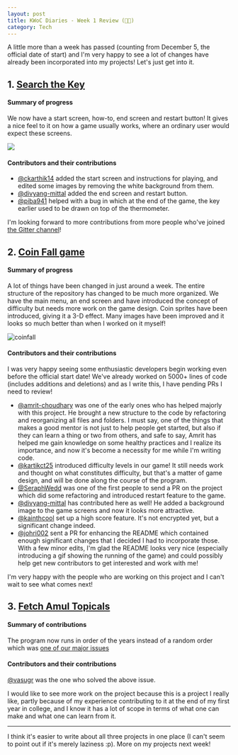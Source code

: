 ```yaml
---
layout: post
title: KWoC Diaries - Week 1 Review (👏👏)
category: Tech
---
```


A little more than a week has passed (counting from December 5, the official date of start) and I'm very happy to see a lot of changes have already been incorporated into my projects! Let's just get into it.

## 1. [Search the Key]

[Search the Key]: https://github.com/vineetjc/pygame-Search-the-Key

#### Summary of progress
We now have a start screen, how-to, end screen and restart button! It gives a nice feel to it on how a game usually works, where an ordinary user would expect these screens.

![](https://raw.githubusercontent.com/vineetjc/vineetjc.github.io/master/images/startscreensearchkey.png)

#### Contributors and their contributions
- [@ckarthik14] added the start screen and instructions for playing, and edited some images by removing the white background from them.
- [@divyang-mittal] added the end screen and restart button.
- [@piba941] helped with a bug in which at the end of the game, the key earlier used to be drawn on top of the thermometer.

[@piba941]: https://github.com/piba941
[@ckarthik14]: https://github.com/ckarthik14

I'm looking forward to more contributions from more people who've joined [the Gitter channel]!

[the Gitter channel]: https://gitter.im/pygame-Search-the-Key/Lobby

## 2. [Coin Fall game]

[Coin Fall game]: https://github.com/vineetjc/pygame-Coin-Fall-

#### Summary of progress
A lot of things have been changed in just around a week. The entire structure of the repository has changed to be much more organized. We have the main menu, an end screen and have introduced the concept of difficulty but needs more work on the game design. Coin sprites have been introduced, giving it a 3-D effect. Many images have been improved and it looks so much better than when I worked on it myself!

![coinfall](https://user-images.githubusercontent.com/30645315/49618512-ebdd3980-f9de-11e8-9691-132b1d119dbb.gif)

#### Contributors and their contributions
I was very happy seeing some enthusiastic developers begin working even before the official start date! We've already worked on 5000+ lines of code (includes additions and deletions) and as I write this, I have pending PRs I need to review!

- [@amrit-choudhary] was one of the early ones who has helped majorly with this project. He brought a new structure to the code by refactoring and reorganizing all files and folders. I must say, one of the things that makes a good mentor is not just to help people get started, but also if they can learn a thing or two from others, and safe to say, Amrit has helped me gain knowledge on some healthy practices and I realize its importance, and now it's become a necessity for me while I'm writing code.
- [@kartikct25] introduced difficulty levels in our game! It still needs work and thought on what constitutes difficulty, but that's a matter of game design, and will be done along the course of the program.
- [@SeraphWedd] was one of the first people to send a PR on the project which did some refactoring and introduced restart feature to the game.
- [@divyang-mittal] has contributed here as well! He added a background image to the game screens and now it looks more attractive.
- [@kainthcool] set up a high score feature. It's not encrypted yet, but a significant change indeed.
- [@johri002] sent a PR for enhancing the README which contained enough significant changes that I decided I had to incorporate those. With a few minor edits, I'm glad the README looks very nice (especially introducing a gif showing the running of the game) and could possibly help get new contributors to get interested and work with me!

[@amrit-choudhary]: https://github.com/amrit-choudhary
[@kartikct25]: https://github.com/kartikct25
[@SeraphWedd]: https://github.com/SeraphWedd
[@divyang-mittal]: https://github.com/divyang-mittal
[@kainthcool]: https://github.com/kainthcool
[@johri002]: https://github.com/johri002

I'm very happy with the people who are working on this project and I can't wait to see what comes next!

## 3. [Fetch Amul Topicals]

[Fetch Amul Topicals]: https://github.com/vineetjc/fetch-amul-topicals

#### Summary of contributions
The program now runs in order of the years instead of a random order which was [one of our major issues](https://github.com/vineetjc/fetch-amul-topicals/issues/3)

#### Contributors and their contributions
[@vasugr] was the one who solved the above issue.

[@vasugr]: https://github.com/vasugr

I would like to see more work on the project because this is a project I really like, partly because of my experience contributing to it at the end of my first year in college, and I know it has a lot of scope in terms of what one can make and what one can learn from it.

---
I think it's easier to write about all three projects in one place (I can't seem to point out if it's merely laziness :p).
More on my projects next week!
